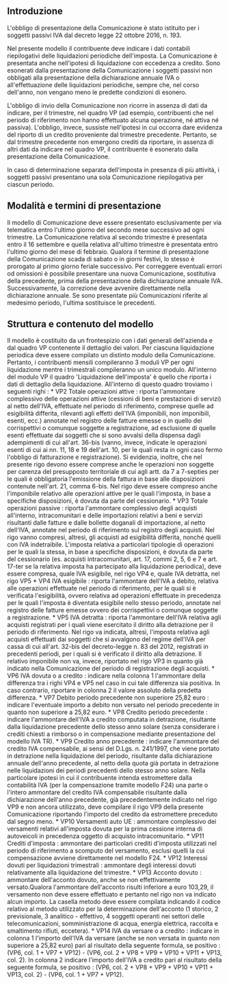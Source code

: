 ## Introduzione

L'obbligo di presentazione della Comunicazione è stato istituito per i soggetti passivi IVA dal decreto legge 22 ottobre 2016, n. 193.

Nel presente modello il contribuente deve indicare i dati contabili riepilogativi delle liquidazioni periodiche dell'imposta. La Comunicazione è presentata anche nell'ipotesi di liquidazione con eccedenza a credito.
Sono esonerati dalla presentazione della Comunicazione i soggetti passivi non obbligati alla presentazione della dichiarazione annuale IVA o all'effettuazione delle liquidazioni periodiche, sempre che, nel corso dell'anno, non vengano meno le predette condizioni di esonero.

L'obbligo di invio della Comunicazione non ricorre in assenza di dati da indicare, per il trimestre, nel quadro VP (ad esempio, contribuenti che nel periodo di riferimento non hanno effettuato alcuna operazione, né attiva né passiva). L'obbligo, invece, sussiste nell'ipotesi in cui occorra dare evidenza del riporto di un credito proveniente dal trimestre precedente. Pertanto, se dal trimestre precedente non emergono crediti da riportare, in assenza di altri dati da indicare nel quadro VP, il contribuente è esonerato dalla presentazione della Comunicazione.

In caso di determinazione separata dell'imposta in presenza di più attività, i soggetti passivi presentano una sola Comunicazione riepilogativa per ciascun periodo.

## Modalità e termini di presentazione

Il modello di Comunicazione deve essere presentato esclusivamente per via telematica entro l'ultimo giorno del secondo mese successivo ad ogni trimestre. La Comunicazione relativa al secondo trimestre è presentata entro il 16 settembre e quella relativa all'ultimo trimestre è presentata entro l'ultimo giorno del mese di febbraio.
Qualora il termine di presentazione della Comunicazione scada di sabato o in giorni festivi, lo stesso è prorogato al primo giorno feriale successivo.
Per correggere eventuali errori od omissioni è possibile presentare una nuova Comunicazione, sostitutiva della precedente, prima della presentazione della dichiarazione annuale IVA. Successivamente, la correzione deve avvenire direttamente nella dichiarazione annuale. Se sono presentate più Comunicazioni riferite al medesimo periodo, l'ultima sostituisce le precedenti.

## Struttura e contenuto del modello

Il modello è costituito da un frontespizio con i dati generali dell'azienda e dal quadro VP contenente il dettaglio dei valori. Per ciascuna liquidazione periodica deve essere compilato un distinto modulo della Comunicazione. Pertanto, i contribuenti mensili compileranno 3 moduli VP per ogni liquidazione mentre i trimestrali compileranno un unico modulo.
All'interno del modulo VP il quadro 'Liquidazione dell'imposta' è quello che riporta i dati di dettaglio della liquidazione. All'interno di questo quadro troviamo i seguenti righi : 
 \* VP2 Totale operazioni attive :  riporta l'ammontare complessivo delle operazioni attive (cessioni di beni e prestazioni di servizi) al netto dell'IVA, effettuate nel periodo di riferimento, comprese quelle ad esigibilità differita, rilevanti agli effetti dell'IVA (imponibili, non imponibili, esenti, ecc.) annotate nel registro delle fatture emesse o in quello dei corrispettivi o comunque soggette a registrazione, ad esclusione di quelle esenti effettuate dai soggetti che si sono avvalsi della dispensa dagli adempimenti di cui all'art. 36-bis (vanno, invece, indicate le operazioni esenti di cui ai nn. 11, 18 e 19 dell'art. 10, per le quali resta in ogni caso fermo l'obbligo di fatturazione e registrazione). Si evidenzia, inoltre, che nel presente rigo devono essere comprese anche le operazioni non soggette per carenza del presupposto territoriale di cui agli artt. da 7 a 7-septies per le quali è obbligatoria l'emissione della fattura in base alle disposizioni contenute nell'art. 21, comma 6-bis. Nel rigo deve essere compreso anche l'imponibile relativo alle operazioni attive per le quali l'imposta, in base a specifiche disposizioni, è dovuta da parte del cessionario.
 \* VP3 Totale operazioni passive :  riporta l'ammontare complessivo degli acquisti all'interno, intracomunitari e delle importazioni relativi a beni e servizi risultanti dalle fatture e dalle bollette doganali di importazione, al netto dell'IVA, annotate nel periodo di riferimento sul registro degli acquisti. Nel rigo vanno compresi, altresì, gli acquisti ad esigibilità differita, nonché quelli con IVA indetraibile. L'imposta relativa a particolari tipologie di operazioni per le quali la stessa, in base a specifiche disposizioni, è dovuta da parte del cessionario (es. acquisti intracomunitari, art. 17, commi 2, 5, 6 e 7 e art. 17-ter se la relativa imposta ha partecipato alla liquidazione periodica), deve essere compresa, quale IVA esigibile, nel rigo VP4 e, quale IVA detratta, nel rigo VP5
 \* VP4 IVA esigibile :  riporta l'ammontare dell'IVA a debito, relativa alle operazioni effettuate nel periodo di riferimento, per le quali si è verificata l'esigibilità, ovvero relativa ad operazioni effettuate in precedenza per le quali l'imposta è diventata esigibile nello stesso periodo, annotate nel registro delle fatture emesse ovvero dei corrispettivi o comunque soggette a registrazione.
 \* VP5 IVA detratta :  riporta l'ammontare dell'IVA relativa agli acquisti registrati per i quali viene esercitato il diritto alla detrazione per il periodo di riferimento. Nel rigo va indicata, altresì, l'imposta relativa agli acquisti effettuati dai soggetti che si avvalgono del regime dell'IVA per cassa di cui all'art. 32-bis del decreto-legge n. 83 del 2012, registrati in precedenti periodi, per i quali si è verificato il diritto alla detrazione. Il relativo imponibile non va, invece, riportato nel rigo VP3 in quanto già indicato nella Comunicazione del periodo di registrazione degli acquisti.
 \* VP6 IVA dovuta o a credito :  indicare nella colonna 1 l'ammontare della differenza tra i righi VP4 e VP5 nel caso in cui tale differenza sia positiva. In caso contrario, riportare in colonna 2 il valore assoluto della predetta differenza.
 \* VP7 Debito periodo precedente non superiore 25,82 euro :  indicare l'eventuale importo a debito non versato nel periodo precedente in quanto non superiore a 25,82 euro.
 \* VP8 Credito periodo precedente :  indicare l'ammontare dell'IVA a credito computata in detrazione, risultante dalla liquidazione precedente dello stesso anno solare (senza considerare i crediti chiesti a rimborso o in compensazione mediante presentazione del modello IVA TR).
 \* VP9 Credito anno precedente :  indicare l'ammontare del credito IVA compensabile, ai sensi del D.Lgs. n. 241/1997, che viene portato in detrazione nella liquidazione del periodo, risultante dalla dichiarazione annuale dell'anno precedente, al netto della quota già portata in detrazione nelle liquidazioni dei periodi precedenti dello stesso anno solare. Nella particolare ipotesi in cui il contribuente intenda estromettere dalla contabilità IVA (per la compensazione tramite modello F24) una parte o l'intero ammontare del credito IVA compensabile risultante dalla dichiarazione dell'anno precedente, già precedentemente indicato nel rigo VP9 e non ancora utilizzato, deve compilare il rigo VP9 della presente Comunicazione riportando l'importo del credito da estromettere preceduto dal segno meno.
 \* VP10 Versamenti auto UE :  ammontare complessivo dei versamenti relativi all'imposta dovuta per la prima cessione interna di autoveicoli in precedenza oggetto di acquisto intracomunitario.
 \* VP11 Crediti d'imposta :  ammontare dei particolari crediti d'imposta utilizzati nel periodo di riferimento a scomputo del versamento, esclusi quelli la cui compensazione avviene direttamente nel modello F24.
 \* VP12 Interessi dovuti per liquidazioni trimestrali :  ammontare degli interessi dovuti relativamente alla liquidazione del trimestre.
 \* VP13 Acconto dovuto :  ammontare dell'acconto dovuto, anche se non effettivamente versato.Qualora l'ammontare dell'acconto risulti inferiore a euro 103,29, il versamento non deve essere effettuato e pertanto nel rigo non va indicato alcun importo. La casella metodo deve essere compilata indicando il codice relativo al metodo utilizzato per la determinazione dell'acconto (1 storico, 2 previsionale, 3 analitico - effettivo, 4 soggetti operanti nei settori delle telecomunicazioni, somministrazione di acqua, energia elettrica, raccolta e smaltimento rifiuti, eccetera).
\* VP14 IVA da versare o a credito :  indicare in colonna 1 l'importo dell'IVA da versare (anche se non versata in quanto non superiore a 25,82 euro) pari al risultato della seguente formula, se positivo :  (VP6, col. 1 + VP7 + VP12) - (VP6, col. 2 + VP8 + VP9 + VP10 + VP11 + VP13, col. 2). In colonna 2 indicare l'importo dell'IVA a credito pari al risultato della seguente formula, se positivo :  (VP6, col. 2 + VP8 + VP9 + VP10 + VP11 + VP13, col. 2) - (VP6, col. 1 + VP7 + VP12).
